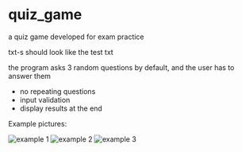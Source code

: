 # quiz_game
a quiz game developed for exam practice

txt-s should look like the test txt

the program asks 3 random questions by default, and the user has to answer them
 - no repeating questions
 - input validation
 - display results at the end

Example pictures:

![example 1](https://i.postimg.cc/63GJWCpL/pic1.png)
![example 2](https://i.postimg.cc/YSPBBdMC/pic3.png)
![example 3](https://i.postimg.cc/7h8vfbCv/pic2.png)

